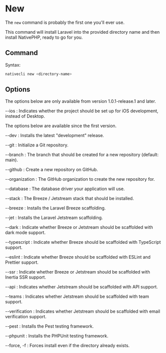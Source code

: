 # New

The `new` command is probably the first one you'll ever use.

This command will install Laravel into the provided directory name and then install NativePHP, ready to go for you.

## Command

Syntax:

```bash
nativecli new <directory-name>
```

## Options

<tip>The options below are only available from version 1.0.1-release.1 and later.</tip>

--ios
: Indicates whether the project should be set up for iOS development, instead of Desktop.

<tip>The options below are available since the first version.</tip>

--dev
: Installs the latest "development" release.

--git
: Initialize a Git repository.

--branch
: The branch that should be created for a new repository (default: main).

--github
: Create a new repository on GitHub.

--organization
: The GitHub organization to create the new repository for.

--database
: The database driver your application will use.

--stack
: The Breeze / Jetstream stack that should be installed.

--breeze
: Installs the Laravel Breeze scaffolding.

--jet
: Installs the Laravel Jetstream scaffolding.

--dark
: Indicate whether Breeze or Jetstream should be scaffolded with dark mode support.

--typescript
: Indicate whether Breeze should be scaffolded with TypeScript support.

--eslint
: Indicate whether Breeze should be scaffolded with ESLint and Prettier support.

--ssr
: Indicate whether Breeze or Jetstream should be scaffolded with Inertia SSR support.

--api
: Indicates whether Jetstream should be scaffolded with API support.

--teams
: Indicates whether Jetstream should be scaffolded with team support.

--verification
: Indicates whether Jetstream should be scaffolded with email verification support.

--pest
: Installs the Pest testing framework.

--phpunit
: Installs the PHPUnit testing framework.

--force, -f
: Forces install even if the directory already exists.